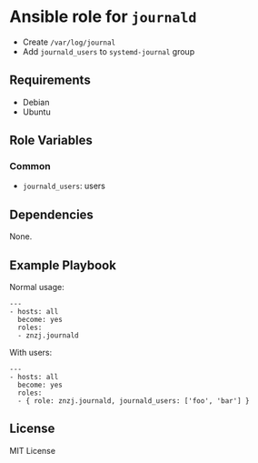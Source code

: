 # Ansible role for `journald`

- Create `/var/log/journal`
- Add `journald_users` to `systemd-journal` group

## Requirements

- Debian
- Ubuntu

## Role Variables

### Common

- `journald_users`: users

## Dependencies

None.

## Example Playbook

Normal usage:

    ---
    - hosts: all
      become: yes
      roles:
      - znzj.journald

With users:

    ---
    - hosts: all
      become: yes
      roles:
      - { role: znzj.journald, journald_users: ['foo', 'bar'] }

## License

MIT License
